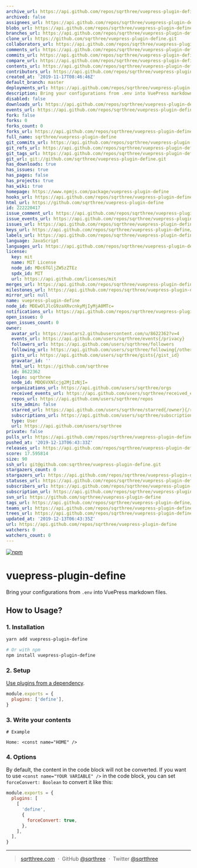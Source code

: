 ```yaml
---
archive_url: https://api.github.com/repos/sqrthree/vuepress-plugin-define/{archive_format}{/ref}
archived: false
assignees_url: https://api.github.com/repos/sqrthree/vuepress-plugin-define/assignees{/user}
blobs_url: https://api.github.com/repos/sqrthree/vuepress-plugin-define/git/blobs{/sha}
branches_url: https://api.github.com/repos/sqrthree/vuepress-plugin-define/branches{/branch}
clone_url: https://github.com/sqrthree/vuepress-plugin-define.git
collaborators_url: https://api.github.com/repos/sqrthree/vuepress-plugin-define/collaborators{/collaborator}
comments_url: https://api.github.com/repos/sqrthree/vuepress-plugin-define/comments{/number}
commits_url: https://api.github.com/repos/sqrthree/vuepress-plugin-define/commits{/sha}
compare_url: https://api.github.com/repos/sqrthree/vuepress-plugin-define/compare/{base}...{head}
contents_url: https://api.github.com/repos/sqrthree/vuepress-plugin-define/contents/{+path}
contributors_url: https://api.github.com/repos/sqrthree/vuepress-plugin-define/contributors
created_at: '2019-11-17T08:46:46Z'
default_branch: master
deployments_url: https://api.github.com/repos/sqrthree/vuepress-plugin-define/deployments
description: Bring your configurations from .env into VuePress markdown files.
disabled: false
downloads_url: https://api.github.com/repos/sqrthree/vuepress-plugin-define/downloads
events_url: https://api.github.com/repos/sqrthree/vuepress-plugin-define/events
fork: false
forks: 0
forks_count: 0
forks_url: https://api.github.com/repos/sqrthree/vuepress-plugin-define/forks
full_name: sqrthree/vuepress-plugin-define
git_commits_url: https://api.github.com/repos/sqrthree/vuepress-plugin-define/git/commits{/sha}
git_refs_url: https://api.github.com/repos/sqrthree/vuepress-plugin-define/git/refs{/sha}
git_tags_url: https://api.github.com/repos/sqrthree/vuepress-plugin-define/git/tags{/sha}
git_url: git://github.com/sqrthree/vuepress-plugin-define.git
has_downloads: true
has_issues: true
has_pages: false
has_projects: true
has_wiki: true
homepage: https://www.npmjs.com/package/vuepress-plugin-define
hooks_url: https://api.github.com/repos/sqrthree/vuepress-plugin-define/hooks
html_url: https://github.com/sqrthree/vuepress-plugin-define
id: 222220417
issue_comment_url: https://api.github.com/repos/sqrthree/vuepress-plugin-define/issues/comments{/number}
issue_events_url: https://api.github.com/repos/sqrthree/vuepress-plugin-define/issues/events{/number}
issues_url: https://api.github.com/repos/sqrthree/vuepress-plugin-define/issues{/number}
keys_url: https://api.github.com/repos/sqrthree/vuepress-plugin-define/keys{/key_id}
labels_url: https://api.github.com/repos/sqrthree/vuepress-plugin-define/labels{/name}
language: JavaScript
languages_url: https://api.github.com/repos/sqrthree/vuepress-plugin-define/languages
license:
  key: mit
  name: MIT License
  node_id: MDc6TGljZW5zZTEz
  spdx_id: MIT
  url: https://api.github.com/licenses/mit
merges_url: https://api.github.com/repos/sqrthree/vuepress-plugin-define/merges
milestones_url: https://api.github.com/repos/sqrthree/vuepress-plugin-define/milestones{/number}
mirror_url: null
name: vuepress-plugin-define
node_id: MDEwOlJlcG9zaXRvcnkyMjIyMjA0MTc=
notifications_url: https://api.github.com/repos/sqrthree/vuepress-plugin-define/notifications{?since,all,participating}
open_issues: 0
open_issues_count: 0
owner:
  avatar_url: https://avatars2.githubusercontent.com/u/8622362?v=4
  events_url: https://api.github.com/users/sqrthree/events{/privacy}
  followers_url: https://api.github.com/users/sqrthree/followers
  following_url: https://api.github.com/users/sqrthree/following{/other_user}
  gists_url: https://api.github.com/users/sqrthree/gists{/gist_id}
  gravatar_id: ''
  html_url: https://github.com/sqrthree
  id: 8622362
  login: sqrthree
  node_id: MDQ6VXNlcjg2MjIzNjI=
  organizations_url: https://api.github.com/users/sqrthree/orgs
  received_events_url: https://api.github.com/users/sqrthree/received_events
  repos_url: https://api.github.com/users/sqrthree/repos
  site_admin: false
  starred_url: https://api.github.com/users/sqrthree/starred{/owner}{/repo}
  subscriptions_url: https://api.github.com/users/sqrthree/subscriptions
  type: User
  url: https://api.github.com/users/sqrthree
private: false
pulls_url: https://api.github.com/repos/sqrthree/vuepress-plugin-define/pulls{/number}
pushed_at: '2019-12-13T06:43:33Z'
releases_url: https://api.github.com/repos/sqrthree/vuepress-plugin-define/releases{/id}
score: 17.595814
size: 90
ssh_url: git@github.com:sqrthree/vuepress-plugin-define.git
stargazers_count: 0
stargazers_url: https://api.github.com/repos/sqrthree/vuepress-plugin-define/stargazers
statuses_url: https://api.github.com/repos/sqrthree/vuepress-plugin-define/statuses/{sha}
subscribers_url: https://api.github.com/repos/sqrthree/vuepress-plugin-define/subscribers
subscription_url: https://api.github.com/repos/sqrthree/vuepress-plugin-define/subscription
svn_url: https://github.com/sqrthree/vuepress-plugin-define
tags_url: https://api.github.com/repos/sqrthree/vuepress-plugin-define/tags
teams_url: https://api.github.com/repos/sqrthree/vuepress-plugin-define/teams
trees_url: https://api.github.com/repos/sqrthree/vuepress-plugin-define/git/trees{/sha}
updated_at: '2019-12-13T06:43:35Z'
url: https://api.github.com/repos/sqrthree/vuepress-plugin-define
watchers: 0
watchers_count: 0
---
```


[![npm](https://img.shields.io/npm/v/vuepress-plugin-define)](https://www.npmjs.com/package/vuepress-plugin-define)

# vuepress-plugin-define

Bring your configurations from `.env` into VuePress markdown files.

## How to Usage?

### 1. Installation

```sh
yarn add vuepress-plugin-define

# Or with npm
npm install vuepress-plugin-define
```

### 2. Setup

[Use plugins from a dependency](https://vuepress.vuejs.org/plugin/using-a-plugin.html#use-plugins-from-a-dependency).

```js
module.exports = {
  plugins: ['define'],
}
```

### 3. Write your contents

```
# Example

Home: <const name="HOME" />
```

### 4. Options

By default, the content in the code block will not be converted. If you want to use `<const name="YOUR VARIABLE" />` in the code block, you can set `forceConvert: Boolean` to convert it like this:

```js
module.exports = {
  plugins: [
    [
      'define',
      {
        forceConvert: true,
      },
    ],
  ],
}
```

---

> [sqrtthree.com](http://sqrtthree.com/) &nbsp;&middot;&nbsp;
> GitHub [@sqrthree](https://github.com/sqrthree) &nbsp;&middot;&nbsp;
> Twitter [@sqrtthree](https://twitter.com/sqrtthree)
